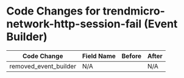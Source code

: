 # Code Changes for trendmicro-network-http-session-fail (Event Builder)

| Code Change | Field Name | Before | After |
|-------------|------------|--------|-------|
| removed_event_builder | N/A |  | N/A |